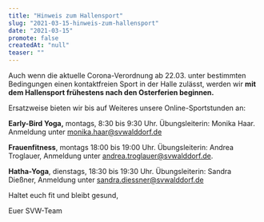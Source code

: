 ```yaml
---
title: "Hinweis zum Hallensport"
slug: "2021-03-15-hinweis-zum-hallensport"
date: "2021-03-15"
promote: false
createdAt: "null"
teaser: ""
---
```

Auch wenn die aktuelle Corona-Verordnung ab 22.03. unter bestimmten Bedingungen einen kontaktfreien Sport in der Halle zulässt, werden wir **mit dem Hallensport frühestens nach den Osterferien beginnen.**


Ersatzweise bieten wir bis auf Weiteres unsere Online-Sportstunden an:


**Early-Bird Yoga,** montags, 8:30 bis 9:30 Uhr. Übungsleiterin: Monika Haar. Anmeldung unter monika.haar@svwalddorf.de


**Frauenfitness**, montags 18:00 bis 19:00 Uhr. Übungsleiterin: Andrea Troglauer, Anmeldung unter andrea.troglauer@svwalddorf.de.


**Hatha-Yoga**, dienstags, 18:30 bis 19:30 Uhr. Übungsleiterin: Sandra Dießner, Anmeldung unter sandra.diessner@svwalddorf.de


Haltet euch fit und bleibt gesund,


Euer SVW-Team
